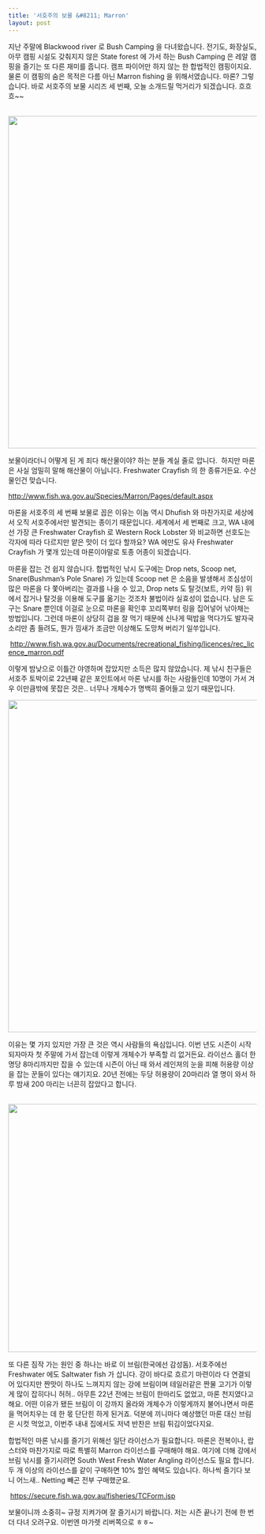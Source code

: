 ```yaml
---
title: '서호주의 보물 &#8211; Marron'
layout: post
---
```

지난 주말에 Blackwood river 로 Bush Camping 을 다녀왔습니다. 전기도, 화장실도, 아무 캠핑 시설도 갖춰지지 않은 State forest 에 가서 하는 Bush Camping 은 레알 캠핑을 즐기는 또 다른 재미를 줍니다. 캠프 파이어만 하지 않는 한 합법적인 캠핑이지요. 물론 이 캠핑의 숨은 목적은 다름 아닌 Marron fishing 을 위해서였습니다. 마론? 그렇습니다. 바로 서호주의 보물 시리즈 세 번째, 오늘 소개드릴 먹거리가 되겠습니다. 흐흐흐~~

<p lang="ko" style="text-align: center;">
   <img class="aligncenter" alt="" src="https://fbcdn-sphotos-c-a.akamaihd.net/hphotos-ak-prn1/1012247_10151969933003248_1064116503_n.jpg" width="672" height="672" />
</p>

보물이라더니 어떻게 된 게 죄다 해산물이야? 하는 분들 계실 줄로 압니다.  하지만 마론은 사실 엄밀히 말해 해산물이 아닙니다. Freshwater Crayfish 의 한 종류거든요. 수산물인건 맞습니다.

<p lang="en-US">
  <a href="http://www.fish.wa.gov.au/Species/Marron/Pages/default.aspx">http://www.fish.wa.gov.au/Species/Marron/Pages/default.aspx</a>
</p>

<p lang="en-US">
  마론을 서호주의 세 번째 보물로 꼽은 이유는 이놈 역시 Dhufish 와 마찬가지로 세상에서 오직 서호주에서만 발견되는 종이기 때문입니다. 세계에서 세 번째로 크고, WA 내에선 가장 큰 Freshwater Crayfish 로 Western Rock Lobster 와 비교하면 선호도는 각자에 따라 다르지만 얕은 맛이 더 있다 할까요? WA 에만도 유사 Freshwater Crayfish 가 몇개 있는데 마론이야말로 토종 어종이 되겠습니다.
</p>

<p lang="en-US">
  마론을 잡는 건 쉽지 않습니다. 합법적인 낚시 도구에는 Drop nets, Scoop net, Snare(Bushman&#8217;s Pole Snare) 가 있는데 Scoop net 은 소음을 발생해서 조심성이 많은 마론을 다 쫓아버리는 결과를 나을 수 있고, Drop nets 도 탈것(보트, 카약 등) 위에서 잡거나 탈것을 이용해 도구를 옮기는 것조차 불법이라 실효성이 없습니다. 남은 도구는 Snare 뿐인데 이걸로 눈으로 마론을 확인후 꼬리쪽부터 링을 집어넣어 낚아채는 방법입니다. 그런데 마론이 상당히 겁을 잘 먹기 때문에 신나게 떡밥을 먹다가도 발자국 소리만 좀 들려도, 뭔가 낌새가 조금만 이상해도 도망쳐 버리기 일쑤입니다.
</p>

<p lang="en-US">
   <a href="http://www.fish.wa.gov.au/Documents/recreational_fishing/licences/rec_licence_marron.pdf">http://www.fish.wa.gov.au/Documents/recreational_fishing/licences/rec_licence_marron.pdf</a>
</p>

<p lang="ko">
  이렇게 밤낮으로 이틀간 야영하며 잡았지만 소득은 많지 않았습니다. 제 낚시 친구들은 서호주 토박이로 22년째 같은 포인트에서 마론 낚시를 하는 사람들인데 10명이 가서 겨우 이만큼밖에 못잡은 것은.. 너무나 개체수가 명백히 줄어들고 있기 때문입니다.
</p>

<p style="text-align: center;">
  <img class="aligncenter" alt="" src="https://fbcdn-sphotos-e-a.akamaihd.net/hphotos-ak-prn1/1528738_10151969933283248_1402635777_n.jpg" width="672" height="672" />
</p>

이유는 몇 가지 있지만 가장 큰 것은 역시 사람들의 욕심입니다. 이번 년도 시즌이 시작되자마자 첫 주말에 가서 잡는데 이렇게 개체수가 부족할 리 없거든요. 라이선스 홀더 한 명당 8마리까지만 잡을 수 있는데 시즌이 아닌 때 와서 레인져의 눈을 피해 허용량 이상을 잡는 꾼들이 있다는 얘기지요. 20년 전에는 두당 허용량이 20마리라 열 명이 와서 하루 밤새 200 마리는 너끈히 잡았다고 합니다.

<p lang="ko" style="text-align: center;">
   <img class="aligncenter" alt="" src="https://fbcdn-sphotos-a-a.akamaihd.net/hphotos-ak-prn1/t1/r270/1554373_10151969931728248_361393681_n.jpg" width="672" height="502" />
</p>

또 다른 짐작 가는 원인 중 하나는 바로 이 브림(한국에선 감성돔). 서호주에선 Freshwater 에도 Saltwater fish 가 삽니다. 강이 바다로 흐르기 마련이라 다 연결되어 있다지만 짠맛이 하나도 느껴지지 않는 강에 브림이며 테일러같은 짠물 고기가 이렇게 많이 잡히다니 허허.. 아무튼 22년 전에는 브림이 한마리도 없었고, 마론 천지였다고 해요. 어떤 이유가 됐든 브림이 이 강까지 올라와 개체수가 이렇게까지 불어나면서 마론을 먹어치우는 데 한 몫 단단힌 하게 된거죠. 덕분에 끼니마다 예상했던 마론 대신 브림은 시컷 먹었고, 이번주 내내 집에서도 저녁 반찬은 브림 튀김이었다지요.

<p lang="en-US">
  합법적인 마론 낚시를 즐기기 위해선 일단 라이선스가 필요합니다. 마론은 전복이나, 랍스터와 마찬가지로 따로 특별히 Marron 라이선스를 구매해야 해요. 여기에 더해 강에서 브림 낚시를 즐기시려면 South West Fresh Water Angling 라이선스도 필요 합니다. 두 개 이상의 라이선스를 같이 구매하면 10% 할인 혜택도 있습니다. 하나씩 즐기다 보니 어느새.. Netting 빼곤 전부 구매했군요.
</p>

<p lang="en-US">
   <a href="https://secure.fish.wa.gov.au/fisheries/TCForm.jsp">https://secure.fish.wa.gov.au/fisheries/TCForm.jsp</a>
</p>

<p lang="ko">
  보물이니까 소중히~ 규정 지켜가며 잘 즐기시기 바랍니다. 저는 시즌 끝나기 전에 한 번 더 다녀 오려구요. 이번엔 마가렛 리버쪽으로 ㅎㅎ~
</p>